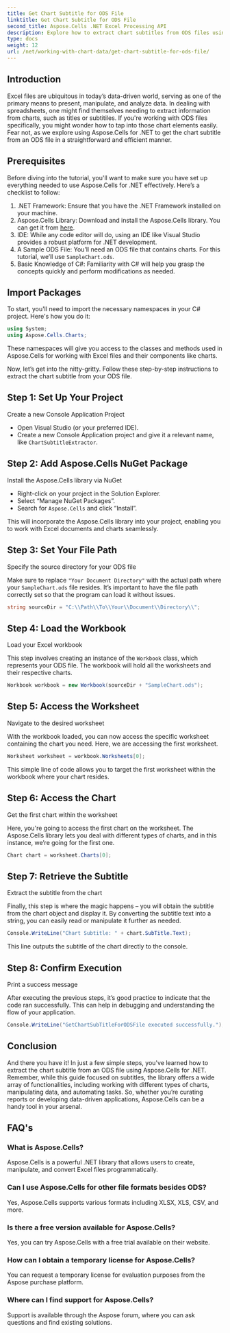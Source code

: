 ```yaml
---
title: Get Chart Subtitle for ODS File
linktitle: Get Chart Subtitle for ODS File
second_title: Aspose.Cells .NET Excel Processing API
description: Explore how to extract chart subtitles from ODS files using Aspose.Cells for .NET with this detailed step-by-step guide. Perfect for developers.
type: docs
weight: 12
url: /net/working-with-chart-data/get-chart-subtitle-for-ods-file/
---
```

## Introduction

Excel files are ubiquitous in today’s data-driven world, serving as one of the primary means to present, manipulate, and analyze data. In dealing with spreadsheets, one might find themselves needing to extract information from charts, such as titles or subtitiles. If you're working with ODS files specifically, you might wonder how to tap into those chart elements easily. Fear not, as we explore using Aspose.Cells for .NET to get the chart subtitle from an ODS file in a straightforward and efficient manner.

## Prerequisites

Before diving into the tutorial, you'll want to make sure you have set up everything needed to use Aspose.Cells for .NET effectively. Here’s a checklist to follow:

1. .NET Framework: Ensure that you have the .NET Framework installed on your machine. 
2. Aspose.Cells Library: Download and install the Aspose.Cells library. You can get it from [here](https://releases.aspose.com/cells/net/).
3. IDE: While any code editor will do, using an IDE like Visual Studio provides a robust platform for .NET development.
4. A Sample ODS File: You’ll need an ODS file that contains charts. For this tutorial, we’ll use `SampleChart.ods`.
5. Basic Knowledge of C#: Familiarity with C# will help you grasp the concepts quickly and perform modifications as needed.

## Import Packages

To start, you'll need to import the necessary namespaces in your C# project. Here's how you do it:

```csharp
using System;
using Aspose.Cells.Charts;
```

These namespaces will give you access to the classes and methods used in Aspose.Cells for working with Excel files and their components like charts.

Now, let’s get into the nitty-gritty. Follow these step-by-step instructions to extract the chart subtitle from your ODS file.

## Step 1: Set Up Your Project

Create a new Console Application Project

- Open Visual Studio (or your preferred IDE).
- Create a new Console Application project and give it a relevant name, like `ChartSubtitleExtractor`.

## Step 2: Add Aspose.Cells NuGet Package

Install the Aspose.Cells library via NuGet

- Right-click on your project in the Solution Explorer.
- Select “Manage NuGet Packages”.
- Search for `Aspose.Cells` and click “Install”.

This will incorporate the Aspose.Cells library into your project, enabling you to work with Excel documents and charts seamlessly.

## Step 3: Set Your File Path

Specify the source directory for your ODS file

Make sure to replace `"Your Document Directory"` with the actual path where your `SampleChart.ods` file resides. It’s important to have the file path correctly set so that the program can load it without issues.

```csharp
string sourceDir = "C:\\Path\\To\\Your\\Document\\Directory\\";
```

## Step 4: Load the Workbook

Load your Excel workbook

This step involves creating an instance of the `Workbook` class, which represents your ODS file. The workbook will hold all the worksheets and their respective charts.

```csharp
Workbook workbook = new Workbook(sourceDir + "SampleChart.ods");
```

## Step 5: Access the Worksheet

Navigate to the desired worksheet

With the workbook loaded, you can now access the specific worksheet containing the chart you need. Here, we are accessing the first worksheet.

```csharp
Worksheet worksheet = workbook.Worksheets[0];
```

This simple line of code allows you to target the first worksheet within the workbook where your chart resides.

## Step 6: Access the Chart

Get the first chart within the worksheet

Here, you're going to access the first chart on the worksheet. The Aspose.Cells library lets you deal with different types of charts, and in this instance, we’re going for the first one.

```csharp
Chart chart = worksheet.Charts[0];
```

## Step 7: Retrieve the Subtitle

Extract the subtitle from the chart

Finally, this step is where the magic happens – you will obtain the subtitle from the chart object and display it. By converting the subtitle text into a string, you can easily read or manipulate it further as needed.

```csharp
Console.WriteLine("Chart Subtitle: " + chart.SubTitle.Text);
```

This line outputs the subtitle of the chart directly to the console.

## Step 8: Confirm Execution

Print a success message

After executing the previous steps, it’s good practice to indicate that the code ran successfully. This can help in debugging and understanding the flow of your application.

```csharp
Console.WriteLine("GetChartSubTitleForODSFile executed successfully.");
```

## Conclusion

And there you have it! In just a few simple steps, you've learned how to extract the chart subtitle from an ODS file using Aspose.Cells for .NET. Remember, while this guide focused on subtitles, the library offers a wide array of functionalities, including working with different types of charts, manipulating data, and automating tasks. So, whether you’re curating reports or developing data-driven applications, Aspose.Cells can be a handy tool in your arsenal.

## FAQ's

### What is Aspose.Cells?
Aspose.Cells is a powerful .NET library that allows users to create, manipulate, and convert Excel files programmatically.

### Can I use Aspose.Cells for other file formats besides ODS?
Yes, Aspose.Cells supports various formats including XLSX, XLS, CSV, and more.

### Is there a free version available for Aspose.Cells?
Yes, you can try Aspose.Cells with a free trial available on their website.

### How can I obtain a temporary license for Aspose.Cells?
You can request a temporary license for evaluation purposes from the Aspose purchase platform.

### Where can I find support for Aspose.Cells?
Support is available through the Aspose forum, where you can ask questions and find existing solutions.
